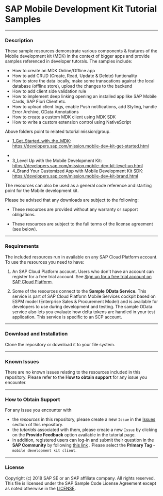 # SAP Mobile Development Kit Tutorial Samples

***
### Description
These sample resources demonstrate various components & features of the Mobile development kit (MDK) in the context of bigger apps and provide samples referenced in developer tutorals.
The samples include:
* How to create an MDK Online/Offline app
* How to add CRUD (Create, Read, Update & Delete) funtionality
* How to store the data locally, make some transcations against the local database (offline store), upload the changes to the backend
* How to add client side validation rule
* How to implement deep linking opening an installed app like SAP Mobile Cards, SAP Fiori Client etc.
* How to upload client logs, enable Push notifications, add Styling, handle Error Archive, OData Annotations
* How to create a custom MDK client using MDK SDK
*  How to write a custom extension control using NativeScript

Above folders point to related tutorial mission/group.
- [1_Get_Started_with_the_MDK](/1_Get_Started_with_the_MDK): https://developers.sap.com/mission.mobile-dev-kit-get-started.html
* [2_Enhance MDK App with Additional Functionalities]: https://developers.sap.com/group.mobile-dev-kit-enhance.html
* 3_Level Up with the Mobile Development Kit: https://developers.sap.com/mission.mobile-dev-kit-level-up.html
* 4_Brand Your Customized App with Mobile Development Kit SDK: https://developers.sap.com/mission.mobile-dev-kit-brand.html

The resources can also be used as a general code reference and starting point for the Mobile development kit.

Please be advised that any downloads are subject to the following:

* These resources are provided without any warranty or support obligations.

* These resources are subject to the full terms of the license agreement (see below).


***
### Requirements
The included resources run in available on any SAP Cloud Platform account.
To use the resources you need to have:
1. An SAP Cloud Platform account. Users who don't have an account can register for a free trial account.
	See [Sign up for a free trial account on SAP Cloud Platform](https://www.sap.com/developer/tutorials/hcp-create-trial-account.html).

2. Some of the resources connect to the **Sample OData Service**. This service is part of SAP Cloud Platform Mobile Services cockpit based on ESPM model (Enterprise Sales & Procurement Model) and  is available for developers to use during development and testing. The sample OData service also lets you evaluate how delta tokens are handled in your test application. This service is specific to an SCP account.


***
### Download and Installation

Clone the repository or download it to your file system.

***
### Known Issues
There are no known issues relating to the resources included in this repository. Please refer to the **How to obtain support** for any issue you encounter.

***
### How to Obtain Support
For any issue you encounter with 
* the *resources* in this repository, please create a new `Issue` in the [Issues](https://github.com/SAP/cloud-mdk-tutorial-samples/issues) section of this repository.
* the *tutorials* associated with them, please create a new `Issue` by clicking on the **Provide Feedback** option available in the tutorial page.
* In addition, registered users can log-in and submit their question in the **SAP Community** by following [this link](https://answers.sap.com/questions/ask.html) .
Please select the **Primary Tag** - `mobile development kit client`.


***
### License

Copyright (c) 2018 SAP SE or an SAP affiliate company. All rights reserved.
This file is licensed under the SAP Sample Code License Agreement except as noted otherwise in the [LICENSE](LICENSE "License file").
